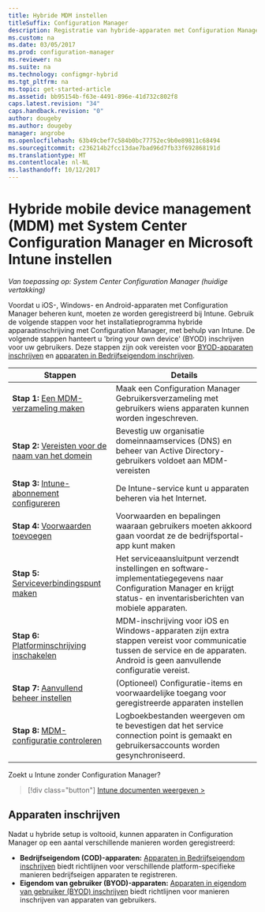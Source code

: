 ```yaml
---
title: Hybride MDM instellen
titleSuffix: Configuration Manager
description: Registratie van hybride-apparaten met Configuration Manager en Intune instellen.
ms.custom: na
ms.date: 03/05/2017
ms.prod: configuration-manager
ms.reviewer: na
ms.suite: na
ms.technology: configmgr-hybrid
ms.tgt_pltfrm: na
ms.topic: get-started-article
ms.assetid: bb95154b-f63e-4491-896e-41d732c802f8
caps.latest.revision: "34"
caps.handback.revision: "0"
author: dougeby
ms.author: dougeby
manager: angrobe
ms.openlocfilehash: 63b49cbef7c584b0bc77752ec9b0e89811c68494
ms.sourcegitcommit: c236214b2fcc13dae7bad96d7fb33f692868191d
ms.translationtype: MT
ms.contentlocale: nl-NL
ms.lasthandoff: 10/12/2017
---
```

# <a name="setup-hybrid-mobile-device-management-mdm-with-system-center-configuration-manager-and-microsoft-intune"></a>Hybride mobile device management (MDM) met System Center Configuration Manager en Microsoft Intune instellen

*Van toepassing op: System Center Configuration Manager (huidige vertakking)*


Voordat u iOS-, Windows- en Android-apparaten met Configuration Manager beheren kunt, moeten ze worden geregistreerd bij Intune. Gebruik de volgende stappen voor het installatieprogramma hybride apparaatinschrijving met Configuration Manager, met behulp van Intune. De volgende stappen hanteert u 'bring your own device' (BYOD) inschrijven voor uw gebruikers. Deze stappen zijn ook vereisten voor [BYOD-apparaten inschrijven](enroll-hybrid-ios-mac.md) en [apparaten in Bedrijfseigendom inschrijven](enroll-company-owned-devices.md).

 |Stappen|Details|  
 |-----------|-------------|  
 |**Stap 1:** [Een MDM-verzameling maken](create-mdm-collection.md)|Maak een Configuration Manager Gebruikersverzameling met gebruikers wiens apparaten kunnen worden ingeschreven.|  
 |**Stap 2:** [Vereisten voor de naam van het domein](confirm-dns.md)|Bevestig uw organisatie domeinnaamservices (DNS) en beheer van Active Directory-gebruikers voldoet aan MDM-vereisten|
 |**Stap 3:** [Intune-abonnement configureren](configure-intune-subscription.md)|De Intune-service kunt u apparaten beheren via het Internet.|  
 |**Stap 4:** [Voorwaarden toevoegen](terms-and-conditions.md)| Voorwaarden en bepalingen waaraan gebruikers moeten akkoord gaan voordat ze de bedrijfsportal-app kunt maken|
 |**Stap 5:** [Serviceverbindingspunt maken](create-service-connection-point.md)|Het serviceaansluitpunt verzendt instellingen en software-implementatiegegevens naar Configuration Manager en krijgt status- en inventarisberichten van mobiele apparaten. |  
 |**Stap 6:** [Platforminschrijving inschakelen](enable-platform-enrollment.md)|MDM-inschrijving voor iOS en Windows-apparaten zijn extra stappen vereist voor communicatie tussen de service en de apparaten. Android is geen aanvullende configuratie vereist.|  
 |**Stap 7:** [Aanvullend beheer instellen](set-up-additional-management.md)|(Optioneel) Configuratie-items en voorwaardelijke toegang voor geregistreerde apparaten instellen|
 |**Stap 8:** [MDM-configuratie controleren](verify-mdm-configuration.md)|Logboekbestanden weergeven om te bevestigen dat het service connection point is gemaakt en gebruikersaccounts worden gesynchroniseerd.|

Zoekt u Intune zonder Configuration Manager?
> [!div class="button"]
[Intune documenten weergeven >](https://docs.microsoft.com/intune/deploy-use/enroll-devices-in-microsoft-intune)


## <a name="enroll-devices"></a>Apparaten inschrijven
Nadat u hybride setup is voltooid, kunnen apparaten in Configuration Manager op een aantal verschillende manieren worden geregistreerd:
- **Bedrijfseigendom (COD)-apparaten:** [Apparaten in Bedrijfseigendom inschrijven](enroll-company-owned-devices.md) biedt richtlijnen voor verschillende platform-specifieke manieren bedrijfseigen apparaten te registreren.
- **Eigendom van gebruiker (BYOD)-apparaten:** [Apparaten in eigendom van gebruiker (BYOD) inschrijven](enroll-hybrid-ios-mac.md) biedt richtlijnen voor manieren inschrijven van apparaten van gebruikers.
